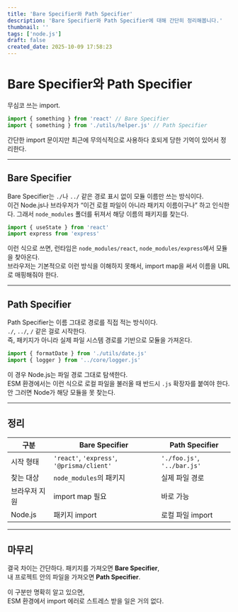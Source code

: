 ```yaml
---
title: 'Bare Specifier와 Path Specifier'
description: 'Bare Specifier와 Path Specifier에 대해 간단히 정리해봅니다.'
thumbnail: ''
tags: ['node.js']
draft: false
created_date: 2025-10-09 17:58:23
---
```


# Bare Specifier와 Path Specifier

무심코 쓰는 import.

```js
import { something } from 'react' // Bare Specifier
import { something } from './utils/helper.js' // Path Specifier
```

간단한 import 문이지만 최근에 무의식적으로 사용하다 호되게 당한 기억이 있어서 정리한다.

---

## Bare Specifier

Bare Specifier는 `./`나 `../` 같은 경로 표시 없이 모듈 이름만 쓰는 방식이다.  
이건 Node.js나 브라우저가 “이건 로컬 파일이 아니라 패키지 이름이구나” 하고 인식한다.
그래서 `node_modules` 폴더를 뒤져서 해당 이름의 패키지를 찾는다.

```js
import { useState } from 'react'
import express from 'express'
```

이런 식으로 쓰면, 런타임은 `node_modules/react`, `node_modules/express`에서 모듈을 찾아온다.  
브라우저는 기본적으로 이런 방식을 이해하지 못해서, import map을 써서 이름을 URL로 매핑해줘야 한다.

---

## Path Specifier

Path Specifier는 이름 그대로 경로를 직접 적는 방식이다.  
`./`, `../`, `/` 같은 걸로 시작한다.  
즉, 패키지가 아니라 실제 파일 시스템 경로를 기반으로 모듈을 가져온다.

```js
import { formatDate } from './utils/date.js'
import { logger } from '../core/logger.js'
```

이 경우 Node.js는 파일 경로 그대로 탐색한다.  
ESM 환경에서는 이런 식으로 로컬 파일을 불러올 때 반드시 `.js` 확장자를 붙여야 한다.  
안 그러면 Node가 해당 모듈을 못 찾는다.

---

## 정리

| 구분          | Bare Specifier                             | Path Specifier              |
| ------------- | ------------------------------------------ | --------------------------- |
| 시작 형태     | `'react'`, `'express'`, `'@prisma/client'` | `'./foo.js'`, `'../bar.js'` |
| 찾는 대상     | `node_modules`의 패키지                    | 실제 파일 경로              |
| 브라우저 지원 | import map 필요                            | 바로 가능                   |
| Node.js       | 패키지 import                              | 로컬 파일 import            |

---

## 마무리

결국 차이는 간단하다.
패키지를 가져오면 **Bare Specifier**,  
내 프로젝트 안의 파일을 가져오면 **Path Specifier**.

이 구분만 명확히 알고 있으면,  
ESM 환경에서 import 에러로 스트레스 받을 일은 거의 없다.
